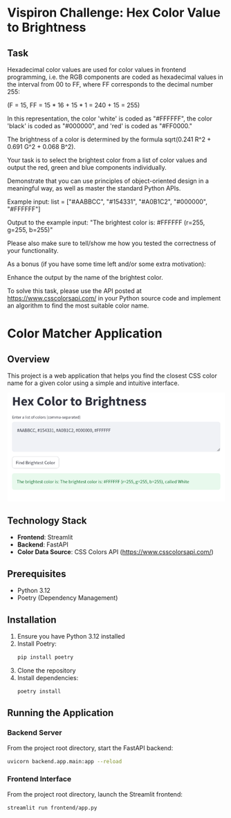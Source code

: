 # Vispiron Challenge: Hex Color Value to Brightness


## Task

Hexadecimal color values are used for color values in frontend programming, i.e. the RGB components are coded as hexadecimal values in the interval from 00 to FF, where FF corresponds to the decimal number 255:

(F = 15, FF = 15 * 16 + 15 * 1 = 240 + 15 = 255)

In this representation, the color 'white' is coded as "#FFFFFF", the color 'black' is coded as "#000000", and 'red' is coded as "#FF0000."

 

The brightness of a color is determined by the formula sqrt(0.241 R^2 + 0.691 G^2 + 0.068 B^2).

 

Your task is to select the brightest color from a list of color values and output the red, green and blue components individually.

Demonstrate that you can use principles of object-oriented design in a meaningful way, as well as master the standard Python APIs.

 

Example input: list = ["#AABBCC", "#154331", "#A0B1C2", "#000000", "#FFFFFF"]

Output to the example input: "The brightest color is: #FFFFFF (r=255, g=255, b=255)"

 

Please also make sure to tell/show me how you tested the correctness of your functionality.

 

As a bonus (if you have some time left and/or some extra motivation):

Enhance the output by the name of the brightest color.

To solve this task, please use the API posted at https://www.csscolorsapi.com/ in your Python source code and implement an algorithm to find the most suitable color name.


# Color Matcher Application

## Overview

This project is a web application that helps you find the closest CSS color name for a given color using a simple and intuitive interface.

![Application Preview](App.png)

## Technology Stack

- **Frontend**: Streamlit
- **Backend**: FastAPI
- **Color Data Source**: CSS Colors API (https://www.csscolorsapi.com/)

## Prerequisites

- Python 3.12
- Poetry (Dependency Management)

## Installation

1. Ensure you have Python 3.12 installed
2. Install Poetry:
   ```bash
   pip install poetry
   ```
3. Clone the repository
4. Install dependencies:
   ```bash
   poetry install
   ```

## Running the Application

### Backend Server

From the project root directory, start the FastAPI backend:
```bash
uvicorn backend.app.main:app --reload
```

### Frontend Interface

From the project root directory, launch the Streamlit frontend:
```bash
streamlit run frontend/app.py
```



